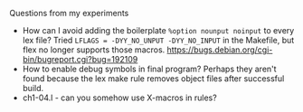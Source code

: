 Questions from my experiments

* How can I avoid adding the boilerplate `%option nounput noinput`
  to every lex file? Tried `LFLAGS = -DYY_NO_UNPUT -DYY_NO_INPUT`
  in the Makefile, but flex no longer supports those macros.
  https://bugs.debian.org/cgi-bin/bugreport.cgi?bug=192109
* How to enable debug symbols in final program? Perhaps they
  aren't found because the lex make rule removes object files
  after successful build.
* ch1-04.l - can you somehow use X-macros in rules?
